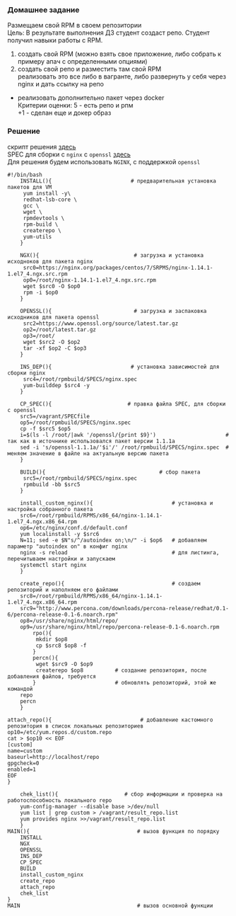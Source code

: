 ### Домашнее задание 
Размещаем свой RPM в своем репозитории  
Цель: В результате выполнения ДЗ студент создаст репо. Студент получил навыки работы с RPM.  
1) создать свой RPM (можно взять свое приложение, либо собрать к примеру апач с определенными опциями)  
2) создать свой репо и разместить там свой RPM  
реализовать это все либо в вагранте, либо развернуть у себя через nginx и дать ссылку на репо  

* реализовать дополнительно пакет через docker  
Критерии оценки: 5 - есть репо и рпм  
+1 - сделан еще и докер образ  
### Решение 
скрипт решения [здесь](https://github.com/dbudakov/8.rpm/blob/master/homework/script.sh)    
SPEC для сборки с `nginx` c `openssl` [здесь](https://github.com/dbudakov/8.rpm/blob/master/homework/SPECfile)  
Для решения будем использовать `NGINX`, с поддержкой `openssl`  
```SHELL
#!/bin/bash
	INSTALL(){                         # предварительная установка пакетов для VM
	 yum install -y\
	 redhat-lsb-core \
	 gcc \
	 wget \
	 rpmdevtools \
	 rpm-build \
	 createrepo \
 	 yum-utils
	}

	NGX(){                              # загрузка и установка исходноков для пакета nginx
	 src0=https://nginx.org/packages/centos/7/SRPMS/nginx-1.14.1-1.el7_4.ngx.src.rpm
	 op0=/root/nginx-1.14.1-1.el7_4.ngx.src.rpm	 
	 wget $src0 -O $op0
	 rpm -i $op0
	}

	OPENSSL(){                          # загрузка и заспаковка исходников для пакета openssl
	 src2=https://www.openssl.org/source/latest.tar.gz
	 op2=/root/latest.tar.gz
	 op3=/root/
	 wget $src2 -O $op2
	 tar -xf $op2 -C $op3
	}

	INS_DEP(){                         # установка зависимостей для сборки nginx
	 src4=/root/rpmbuild/SPECS/nginx.spec
	 yum-builddep $src4 -y 
	}
	
	CP_SPEC(){                        # правка файла SPEC, для сборки с openssl
	src5=/vagrant/SPECfile
	op5=/root/rpmbuild/SPECS/nginx.spec
	cp -f $src5 $op5                                                  
	i=$(ls -l /root/|awk '/openssl/{print $9}')                      # так как в источнике использовался пакет версии 1.1.1a
	sed -i 's/openssl-1.1.1a/'$i'/' /root/rpmbuild/SPECS/nginx.spec  # меняем значениe в файле на актуальную версию пакета
	}                                                                

	BUILD(){                              		# сбор пакета
	 src5=/root/rpmbuild/SPECS/nginx.spec
	 rpmbuild -bb $src5
	}

	install_custom_nginx(){                         # установка и настройка собранного пакета
	src6=/root/rpmbuild/RPMS/x86_64/nginx-1.14.1-1.el7_4.ngx.x86_64.rpm
	op6=/etc/nginx/conf.d/default.conf
	yum localinstall -y $src6
	N=11; sed -e $N"s/^/autoindex on;\n/" -i $op6   # добавляем параметр "autoindex on" в конфиг nginx
	nginx -s reload                                 # для листинга, перечитываем настройки и запускаем
	systemctl start nginx
	}

	create_repo(){                                  # создаем репозиторий и наполняем его файлами
	src8=/root/rpmbuild/RPMS/x86_64/nginx-1.14.1-1.el7_4.ngx.x86_64.rpm 	
	src9="http://www.percona.com/downloads/percona-release/redhat/0.1-6/percona-release-0.1-6.noarch.rpm"
	op8=/usr/share/nginx/html/repo/
	op9=/usr/share/nginx/html/repo/percona-release-0.1-6.noarch.rpm
		rpo(){	
		 mkdir $op8
		 cp $src8 $op8 -f
		}
		percn(){
		 wget $src9 -O $op9
		 createrepo $op8          # создание репозитория, после добавления файлов, требуется 
		}                         # обновлять репозиторий, этой же командой
	repo 
	percn		
	}
	
attach_repo(){                            # добавление кастомного репозитория в список локальных репозиториев
op10=/etc/yum.repos.d/custom.repo
cat > $op10 << EOF
[custom]
name=custom
baseurl=http://localhost/repo
gpgcheck=0
enabled=1
EOF
}

	chek_list(){                     # сбор информации и проверка на работоспособность локального repo
	yum-config-manager --disable base >/dev/null
	yum list | grep custom > /vagrant/result_repo.list
	yum provides nginx >>/vagrant/result_repo.list
	}
MAIN(){                                  # вызов функция по порядку
	INSTALL
	NGX
	OPENSSL
	INS_DEP
	CP_SPEC
	BUILD
	install_custom_nginx
	create_repo
	attach_repo
	chek_list
}
MAIN                                     # вызов основной функции
```
